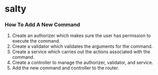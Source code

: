 # salty

### How To Add A New Command

1. Create an authorizer which makes sure the user has permission to execute the command.
1. Create a validator which validates the arguments for the command.
1. Create a service which carries out the actions associated with the command.
1. Create a controller to manage the authorizer, validator, and service.
1. Add the new command and controller to the router.

